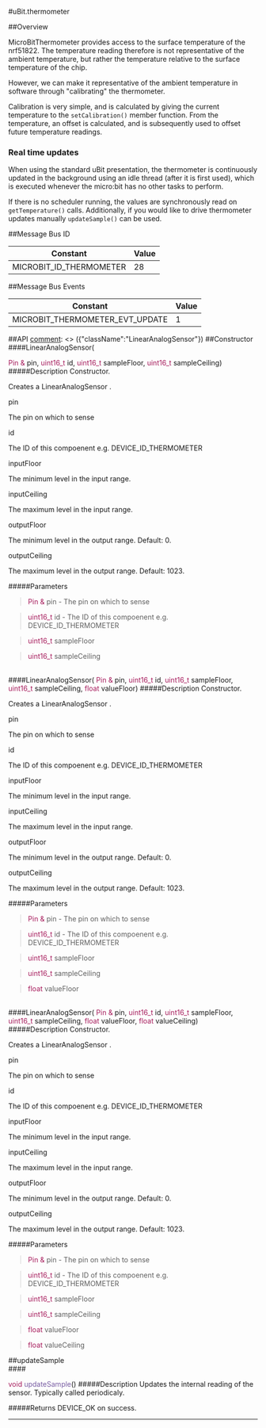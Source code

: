 #uBit.thermometer

##Overview

MicroBitThermometer provides access to the surface temperature of the nrf51822.
The temperature reading therefore is not representative of the ambient temperature,
but rather the temperature relative to the surface temperature of the chip.

However, we can make it representative of the ambient temperature in software
through "calibrating" the thermometer.

Calibration is very simple, and is calculated by giving the current temperature
to the `setCalibration()` member function. From the temperature, an offset is
calculated, and is subsequently used to offset future temperature readings.


### Real time updates

When using the standard uBit presentation, the thermometer is continuously updated
in the background using an idle thread (after it is first used), which is executed
whenever the micro:bit has no other tasks to perform.

If there is no scheduler running, the values are synchronously read on `getTemperature()`
calls. Additionally, if you would like to drive thermometer updates manually `updateSample()`
can be used.

##Message Bus ID

| Constant | Value |
| ------------- |-------------|
| MICROBIT_ID_THERMOMETER | 28 |

##Message Bus Events

| Constant | Value |
| ------------- |-------------|
| MICROBIT_THERMOMETER_EVT_UPDATE | 1 |

##API
[comment]: <> ({"className":"LinearAnalogSensor"})
##Constructor
<br/>
####LinearAnalogSensor( <div style='color:#a71d5d; display:inline-block'>Pin  &</div> pin,  <div style='color:#a71d5d; display:inline-block'>uint16_t</div> id,  <div style='color:#a71d5d; display:inline-block'>uint16_t</div> sampleFloor,  <div style='color:#a71d5d; display:inline-block'>uint16_t</div> sampleCeiling)
#####Description
Constructor.  

 Creates a  LinearAnalogSensor .  

   
 
 pin 
 
 
 The pin on which to sense   
 
 
 
 id 
 
 
 The ID of this compoenent e.g. DEVICE_ID_THERMOMETER   
 
 
 
 inputFloor 
 
 
 The minimum level in the input range.   
 
 
 
 inputCeiling 
 
 
 The maximum level in the input range.   
 
 
 
 outputFloor 
 
 
 The minimum level in the output range. Default: 0.   
 
 
 
 outputCeiling 
 
 
 The maximum level in the output range. Default: 1023.   
 
 
          


#####Parameters

>  <div style='color:#a71d5d; display:inline-block'>Pin  &</div> pin - The pin on which to sense 

>  <div style='color:#a71d5d; display:inline-block'>uint16_t</div> id - The ID of this compoenent e.g. DEVICE_ID_THERMOMETER 

>  <div style='color:#a71d5d; display:inline-block'>uint16_t</div> sampleFloor

>  <div style='color:#a71d5d; display:inline-block'>uint16_t</div> sampleCeiling
<br/>
####LinearAnalogSensor( <div style='color:#a71d5d; display:inline-block'>Pin  &</div> pin,  <div style='color:#a71d5d; display:inline-block'>uint16_t</div> id,  <div style='color:#a71d5d; display:inline-block'>uint16_t</div> sampleFloor,  <div style='color:#a71d5d; display:inline-block'>uint16_t</div> sampleCeiling,  <div style='color:#a71d5d; display:inline-block'>float</div> valueFloor)
#####Description
Constructor.  

 Creates a  LinearAnalogSensor .  

   
 
 pin 
 
 
 The pin on which to sense   
 
 
 
 id 
 
 
 The ID of this compoenent e.g. DEVICE_ID_THERMOMETER   
 
 
 
 inputFloor 
 
 
 The minimum level in the input range.   
 
 
 
 inputCeiling 
 
 
 The maximum level in the input range.   
 
 
 
 outputFloor 
 
 
 The minimum level in the output range. Default: 0.   
 
 
 
 outputCeiling 
 
 
 The maximum level in the output range. Default: 1023.   
 
 
          


#####Parameters

>  <div style='color:#a71d5d; display:inline-block'>Pin  &</div> pin - The pin on which to sense 

>  <div style='color:#a71d5d; display:inline-block'>uint16_t</div> id - The ID of this compoenent e.g. DEVICE_ID_THERMOMETER 

>  <div style='color:#a71d5d; display:inline-block'>uint16_t</div> sampleFloor

>  <div style='color:#a71d5d; display:inline-block'>uint16_t</div> sampleCeiling

>  <div style='color:#a71d5d; display:inline-block'>float</div> valueFloor
<br/>
####LinearAnalogSensor( <div style='color:#a71d5d; display:inline-block'>Pin  &</div> pin,  <div style='color:#a71d5d; display:inline-block'>uint16_t</div> id,  <div style='color:#a71d5d; display:inline-block'>uint16_t</div> sampleFloor,  <div style='color:#a71d5d; display:inline-block'>uint16_t</div> sampleCeiling,  <div style='color:#a71d5d; display:inline-block'>float</div> valueFloor,  <div style='color:#a71d5d; display:inline-block'>float</div> valueCeiling)
#####Description
Constructor.  

 Creates a  LinearAnalogSensor .  

   
 
 pin 
 
 
 The pin on which to sense   
 
 
 
 id 
 
 
 The ID of this compoenent e.g. DEVICE_ID_THERMOMETER   
 
 
 
 inputFloor 
 
 
 The minimum level in the input range.   
 
 
 
 inputCeiling 
 
 
 The maximum level in the input range.   
 
 
 
 outputFloor 
 
 
 The minimum level in the output range. Default: 0.   
 
 
 
 outputCeiling 
 
 
 The maximum level in the output range. Default: 1023.   
 
 
          


#####Parameters

>  <div style='color:#a71d5d; display:inline-block'>Pin  &</div> pin - The pin on which to sense 

>  <div style='color:#a71d5d; display:inline-block'>uint16_t</div> id - The ID of this compoenent e.g. DEVICE_ID_THERMOMETER 

>  <div style='color:#a71d5d; display:inline-block'>uint16_t</div> sampleFloor

>  <div style='color:#a71d5d; display:inline-block'>uint16_t</div> sampleCeiling

>  <div style='color:#a71d5d; display:inline-block'>float</div> valueFloor

>  <div style='color:#a71d5d; display:inline-block'>float</div> valueCeiling
##updateSample
<br/>
####<div style='color:#a71d5d; display:inline-block'>void</div> <div style='color:#795da3; display:inline-block'>updateSample</div>()
#####Description
Updates the internal reading of the sensor. Typically called periodicaly.  

 


#####Returns
DEVICE_OK on success. 
____
[comment]: <> ({"end":"LinearAnalogSensor"})
